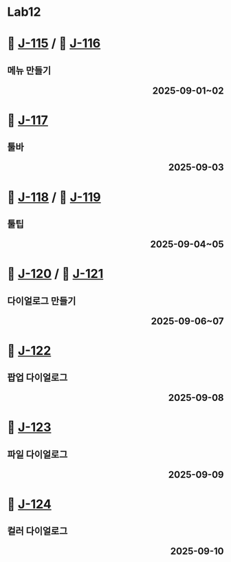 # Lab12

# 📖 [J-115](./J_115.md) / 📖 [J-116](./J_116.md)
**메뉴 만들기** <p align='right'>2025-09-01~02</p>
---
# 📖 [J-117](./J_117.md)
**툴바** <p align='right'>2025-09-03</p>
---
# 📖 [J-118](./J_118.md) / 📖 [J-119](./J_119.md)
**툴팁** <p align='right'>2025-09-04~05</p>
---
# 📖 [J-120](./J_120.md) / 📖 [J-121](./J_121.md)
**다이얼로그 만들기** <p align='right'>2025-09-06~07</p>
---
# 📖 [J-122](./J_122.md)
**팝업 다이얼로그** <p align='right'>2025-09-08</p>
---
# 📖 [J-123](./J_123.md)
**파일 다이얼로그** <p align='right'>2025-09-09</p>
---
# 📖 [J-124](./J_124.md)
**컬러 다이얼로그** <p align='right'>2025-09-10</p>
---
